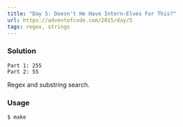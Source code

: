 ```yaml
---
title: "Day 5: Doesn't He Have Intern-Elves For This?"
url: https://adventofcode.com/2015/day/5
tags: regex, strings
---
```


### Solution
```
Part 1: 255
Part 2: 55
```

Regex and substring search.

### Usage
```
$ make
```
